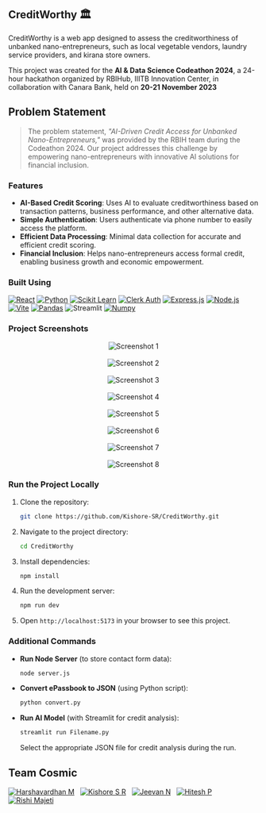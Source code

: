 ## CreditWorthy 🏛️

CreditWorthy is a web app designed to assess the creditworthiness of unbanked nano-entrepreneurs, such as local vegetable vendors, laundry service providers, and kirana store owners. 

This project was created for the **AI & Data Science Codeathon 2024**, a 24-hour hackathon organized by RBIHub, IIITB Innovation Center, in collaboration with Canara Bank, held on **20-21 November 2023**

## Problem Statement
> The problem statement, *"AI-Driven Credit Access for Unbanked Nano-Entrepreneurs,"* was provided by the RBIH team during the Codeathon 2024. Our project addresses this challenge by empowering nano-entrepreneurs with innovative AI solutions for financial inclusion.

### Features
- **AI-Based Credit Scoring**: Uses AI to evaluate creditworthiness based on transaction patterns, business performance, and other alternative data.
- **Simple Authentication**: Users authenticate via phone number to easily access the platform.
- **Efficient Data Processing**: Minimal data collection for accurate and efficient credit scoring.
- **Financial Inclusion**: Helps nano-entrepreneurs access formal credit, enabling business growth and economic empowerment.

### Built Using
[![React](https://img.shields.io/badge/react-%2320232a.svg?&style=for-the-badge&logo=react&logoColor=%2361DAFB)](https://reactjs.org/)
[![Python](https://img.shields.io/badge/python-%2314354C.svg?&style=for-the-badge&logo=python&logoColor=white)](https://www.python.org/)
[![Scikit Learn](https://img.shields.io/badge/scikit_learn-%23F7931E.svg?&style=for-the-badge&logo=scikit-learn&logoColor=white)](https://scikit-learn.org/)
[![Clerk Auth](https://img.shields.io/badge/clerk_auth-%23047D6A.svg?&style=for-the-badge&logo=clerk&logoColor=white)](https://clerk.dev/)
[![Express.js](https://img.shields.io/badge/express.js-%23404d59.svg?&style=for-the-badge&logo=express&logoColor=white)](https://expressjs.com/)
[![Node.js](https://img.shields.io/badge/node.js-%23339933.svg?&style=for-the-badge&logo=node.js&logoColor=white)](https://nodejs.org/)
[![Vite](https://img.shields.io/badge/Vite-643EED.svg?style=for-the-badge&logo=vite&logoColor=white)](https://vitejs.dev/)
[![Pandas](https://img.shields.io/badge/pandas-%23150458.svg?&style=for-the-badge&logo=pandas&logoColor=white)](https://pandas.pydata.org/)
![Streamlit](https://img.shields.io/badge/Streamlit-%23FF4B4B.svg?style=for-the-badge&logoColor=white)
[![Numpy](https://img.shields.io/badge/numpy-%23013243.svg?&style=for-the-badge&logo=numpy&logoColor=white)](https://numpy.org/)

### Project Screenshots
<div align="center">
  <img src="https://github.com/user-attachments/assets/f62d5f5d-2750-4b27-96fe-9a9704b02073" alt="Screenshot 1"/>
  <br/><br/>
  <img src="https://github.com/user-attachments/assets/d3b7dab5-ef46-4416-9695-07c4b03d77a8" alt="Screenshot 2"/>
  <br/><br/>
  <img src="https://github.com/user-attachments/assets/17ea0449-c66e-4642-8f0e-b3194ec725a1" alt="Screenshot 3"/>
  <br/><br/>
  <img src="https://github.com/user-attachments/assets/b1c685ff-4e7c-405c-95bd-9a158ab1feb7" alt="Screenshot 4"/>
  <br/><br/>
  <img src="https://github.com/user-attachments/assets/0c82056d-79e7-41e2-bdd5-2616c7ae2f0a" alt="Screenshot 5"/>
  <br/><br/>
  <img src="https://github.com/user-attachments/assets/d9fc7113-7dee-4dae-a3f6-17a4aa3cc07d" alt="Screenshot 6"/>
  <br/><br/>
  <img src="https://github.com/user-attachments/assets/e6cad42e-5299-4c9d-9b4c-5b6d0769e946" alt="Screenshot 7"/>
  <br/><br/>
  <img src="https://github.com/user-attachments/assets/fb574d5e-8dc7-4bde-b99c-fcb7f04241db" alt="Screenshot 8"/>
</div>

### Run the Project Locally

1. Clone the repository:
    ```bash
    git clone https://github.com/Kishore-SR/CreditWorthy.git
    ```
2. Navigate to the project directory:
    ```bash
    cd CreditWorthy
    ```
3. Install dependencies:
    ```bash
    npm install
    ```
4. Run the development server:
    ```bash
    npm run dev
    ```
5. Open `http://localhost:5173` in your browser to see this project.

### Additional Commands

- **Run Node Server** (to store contact form data):
    ```bash
    node server.js
    ```

- **Convert ePassbook to JSON** (using Python script):
    ```bash
    python convert.py
    ```

- **Run AI Model** (with Streamlit for credit analysis):
    ```bash
    streamlit run Filename.py
    ```
    Select the appropriate JSON file for credit analysis during the run.

## Team Cosmic

[![Harshavardhan M](https://img.shields.io/badge/harshavardhan%20m-%230077B5.svg?style=for-the-badge&logo=linkedin&logoColor=white)](https://www.linkedin.com/in/harshavardhan-md/) &nbsp;
[![Kishore S R](https://img.shields.io/badge/kishore%20s%20r-%230077B5.svg?style=for-the-badge&logo=linkedin&logoColor=white)](https://www.linkedin.com/in/Kishore-SR) &nbsp;
[![Jeevan N](https://img.shields.io/badge/jeevan%20n-%230077B5.svg?style=for-the-badge&logo=linkedin&logoColor=white)](https://www.linkedin.com/in/jeevan-n-39a5652a3) &nbsp;
[![Hitesh P](https://img.shields.io/badge/hitesh%20p-%230077B5.svg?style=for-the-badge&logo=linkedin&logoColor=white)](https://www.linkedin.com/in/hitesh-p-aa55662a3) &nbsp;
[![Rishi Majeti](https://img.shields.io/badge/Rishi%20Majeti-%230077B5.svg?style=for-the-badge&logo=linkedin&logoColor=white)](https://www.linkedin.com/in/rishi-majeti-01b6102b4/)
